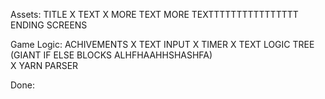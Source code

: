 Assets:
 TITLE
X TEXT
X MORE TEXT
 MORE TEXTTTTTTTTTTTTTTTT
 ENDING SCREENS

Game Logic:
 ACHIVEMENTS
X TEXT INPUT
X TIMER
X TEXT LOGIC TREE (GIANT IF ELSE BLOCKS ALHFHAAHHSHASHFA)\
X YARN PARSER

Done:

